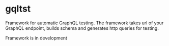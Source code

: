 # gqltst  
Framework for automatic GraphQL testing. The framework takes url of your GraphQL endpoint, builds schema and generates http queries for testing.
 
Framework is in development